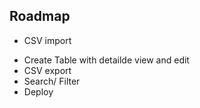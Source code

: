 ## Roadmap
+ CSV import 
- Create Table with detailde view and edit
- CSV export
- Search/ Filter
- Deploy 
